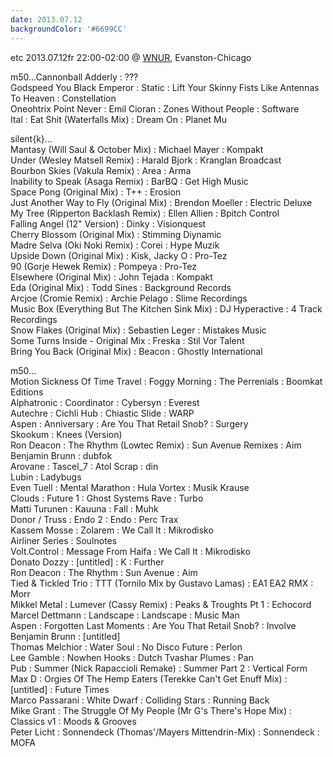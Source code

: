 ```yaml
---
date: 2013.07.12
backgroundColor: '#6699CC'
---
```


etc 2013.07.12fr 22:00-02:00 @ [WNUR](http://www.wnur.org/), Evanston-Chicago  

m50...Cannonball Adderly : ???  
Godspeed You Black Emperor : Static : Lift Your Skinny Fists Like Antennas To Heaven : Constellation  
Oneohtrix Point Never : Emil Cioran : Zones Without People : Software  
Ital : Eat Shit (Waterfalls Mix) : Dream On : Planet Mu  

silent{k}...  
Mantasy (Will Saul & October Mix) : Michael Mayer : Kompakt  
Under (Wesley Matsell Remix) : Harald Bjork : Kranglan Broadcast  
Bourbon Skies (Vakula Remix) : Area : Arma  
Inability to Speak (Asaga Remix) : BarBQ : Get High Music  
Space Pong (Original Mix) : T++ : Erosion  
Just Another Way to Fly (Original Mix) : Brendon Moeller : Electric Deluxe  
My Tree (Ripperton Backlash Remix) : Ellen Allien : Bpitch Control  
Falling Angel (12" Version) : Dinky : Visionquest  
Cherry Blossom (Original Mix) : Stimming Diynamic  
Madre Selva (Oki Noki Remix) : Corei : Hype Muzik  
Upside Down (Original Mix) : Kisk, Jacky O : Pro-Tez  
90 (Gorje Hewek Remix) : Pompeya : Pro-Tez  
Elsewhere (Original Mix) : John Tejada : Kompakt  
Eda (Original Mix) : Todd Sines : Background Records  
Arcjoe (Cromie Remix) : Archie Pelago : Slime Recordings  
Music Box (Everything But The Kitchen Sink Mix) : DJ Hyperactive : 4 Track Recordings  
Snow Flakes (Original Mix) : Sebastien Leger : Mistakes Music  
Some Turns Inside - Original Mix : Freska : Stil Vor Talent  
Bring You Back (Original Mix) : Beacon : Ghostly International  

m50...  
Motion Sickness Of Time Travel : Foggy Morning : The Perrenials : Boomkat Editions  
Alphatronic : Coordinator : Cybersyn : Everest  
Autechre : Cichli Hub : Chiastic Slide : WARP  
Aspen : Anniversary : Are You That Retail Snob? : Surgery  
Skookum : Knees (Version)  
Ron Deacon : The Rhythm (Lowtec Remix) : Sun Avenue Remixes : Aim  
Benjamin Brunn : dubfok  
Arovane : Tascel\_7 : Atol Scrap : din  
Lubin : Ladybugs  
Even Tuell : Mental Marathon : Hula Vortex : Musik Krause  
Clouds : Future 1 : Ghost Systems Rave : Turbo  
Matti Turunen : Kauuna : Fall : Muhk  
Donor / Truss : Endo 2 : Endo : Perc Trax  
Kassem Mosse : Zolarem : We Call It : Mikrodisko  
Airliner Series : Soulnotes  
Volt.Control : Message From Haifa : We Call It : Mikrodisko  
Donato Dozzy : \[untitled\] : K : Further  
Ron Deacon : The Rhythm : Sun Avenue : Aim  
Tied & Tickled Trio : TTT (Tornilo Mix by Gustavo Lamas) : EA1 EA2 RMX : Morr  
Mikkel Metal : Lumever (Cassy Remix) : Peaks & Troughts Pt 1 : Echocord  
Marcel Dettmann : Landscape : Landscape : Music Man  
Aspen : Forgotten Last Moments : Are You That Retail Snob? : Involve  
Benjamin Brunn : \[untitled\]  
Thomas Melchior : Water Soul : No Disco Future : Perlon  
Lee Gamble : Nowhen Hooks : Dutch Tvashar Plumes : Pan  
Pub : Summer (Nick Rapaccioli Remake) : Summer Part 2 : Vertical Form  
Max D : Orgies Of The Hemp Eaters (Terekke Can't Get Enuff Mix) : \[untitled\] : Future Times  
Marco Passarani : White Dwarf : Colliding Stars : Running Back  
Mike Grant : The Struggle Of My People (Mr G's There's Hope Mix) : Classics v1 : Moods & Grooves  
Peter Licht : Sonnendeck (Thomas'/Mayers Mittendrin-Mix) : Sonnendeck : MOFA